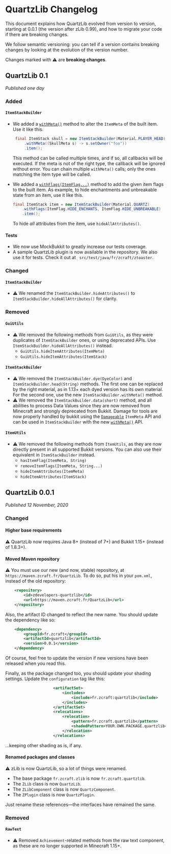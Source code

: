 # QuartzLib Changelog

This document explains how QuartzLib evolved from version to version, starting at 0.0.1 (the version after zLib 0.99), and how to migrate your code if there are breaking changes.

We follow semantic versioning: you can tell if a version contains breaking changes by looking at the evolution of the version number.

Changes marked with :warning: are **breaking changes**.



## QuartzLib 0.1

_Published one day_

### Added

#### `ItemStackBuilder`

- We added a [`withMeta()`](https://zdevelopers.github.io/QuartzLib/fr/zcraft/quartzlib/tools/items/ItemStackBuilder.html#withMeta-java.util.function.Consumer-)  method to alter the `ItemMeta` of the built item. Use it like this.

  ```java
   final ItemStack skull = new ItemStackBuilder(Material.PLAYER_HEAD)
       .withMeta((SkullMeta s) -> s.setOwner("foo"))
       .item();
  ```

  This method can be called multiple times, and if so, all callbacks will be executed.
  If the meta is not of the right type, the callback will be ignored without error. You can chain multiple `withMeta()` calls; only the ones matching the item type will be called.

- We added a [`withFlags(ItemFlag...)`](https://zdevelopers.github.io/QuartzLib/fr/zcraft/quartzlib/tools/items/ItemStackBuilder.html#withFlags-org.bukkit.inventory.ItemFlag...-)  method to add the given item flags to the built item. As example, to hide enchantments and unbreakable state from an item, use it like this.

  ```java
  final ItemStack item = new ItemStackBuilder(Material.QUARTZ)
      .withFlags(ItemFlag.HIDE_ENCHANTS, ItemFlag.HIDE_UNBREAKABLE)
      .item();
  ```

  To hide _all_ attributes from the item, use `hideAllAttributes()`.

#### Tests

- We now use MockBukkit to greatly increase our tests coverage.
- A sample QuartzLib plugin is now available in the repository. We also use it for tests. Check it out at ` src/test/java/fr/zcraft/ztoaster`.



### Changed

#### `ItemStackBuilder`

- :warning: We renamed the `ItemStackBuilder.hideAttributes()` to `ItemStackBuilder.hideAllAttributes()` for clarity.



### Removed

#### `GuiUtils`

- :warning: We removed the following methods from `GuiUtils`, as they were duplicates of `ItemStackBuilder` ones, or using deprecated APIs. Use `ItemStackBuilder.hideAllAttributes()` instead.
  - `GuiUtils.hideItemAttributes(ItemMeta)`
  - `GuiUtils.hideItemAttributes(ItemStack)`

#### `ItemStackBuilder`

- :warning: We removed the `ItemStackBuilder.dye(DyeColor)` and `ItemStackBuilder.head(String)` methods.
  The first one can be replaced by the right material, as in 1.13+ each dyed version has its own material.
  For the second one, use the new `ItemStackBuilder.withMeta()` method.
- :warning: We removed the `ItemStackBuilder.data(short)` method, and all abilities to process Data Values
  since they are now removed from Minecraft and strongly deprecated from Bukkit.
  Damage for tools are now properly handled by bukkit using the [`Damageable`](https://hub.spigotmc.org/javadocs/spigot/org/bukkit/inventory/meta/Damageable.html)
  `ItemMeta` API and can be used in `ItemStackBuilder` with the new [`withMeta()`](https://dev.zcraft.fr/docs/quartzlib/fr/zcraft/quartzlib/tools/items/ItemStackBuilder.html#withMeta-java.util.function.Consumer-)
  API.

#### `ItemUtils`

- :warning: We removed the following methods from `ItemUtils`, as they are now directly present in all supported Bukkit versions.
  You can also use their equivalent in `ItemStackBuilder` instead.
  - `hasItemFlag(ItemMeta, String)`
  - `removeItemFlags(ItemMeta, String...)`
  - `hideItemAttributes(ItemMeta)`
  - `hideItemAttributes(ItemStack)`

## QuartzLib 0.0.1

_Published 12 November, 2020_

### Changed

#### Higher base requirements

:warning: QuartzLib now requires Java 8+ (instead of 7+) and Bukkit 1.15+ (instead of 1.8.3+).

#### Moved Maven repository

:warning: You must use our new (and now, stable) repository, at `https://maven.zcraft.fr/QuartzLib`. To do so, put his in your `pom.xml`, instead of the old repository:

```xml
    <repository>
        <id>zdevelopers-quartzlib</id>
        <url>https://maven.zcraft.fr/QuartzLib</url>
    </repository>
```

Also, the artifact ID changed to reflect the new name. You should update the dependency like so:

```xml
    <dependency>
        <groupId>fr.zcraft</groupId>
        <artifactId>quartzlib</artifactId>
        <version>0.0.1</version>
    </dependency>
```

Of course, feel free to update the version if new versions have been released when you read this.

Finally, as the package changed too, you should update your shading settings. Update the `configuration` tag like this:

```xml
                     <artifactSet>
                         <includes>
                             <include>fr.zcraft:quartzlib</include>
                         </includes>
                     </artifactSet>
                     <relocations>
                         <relocation>
                             <pattern>fr.zcraft.quartzlib</pattern>
                             <shadedPattern>YOUR.OWN.PACKAGE.quartzlib</shadedPattern>
                         </relocation>
                     </relocations>
```

…keeping other shading as is, if any.

#### Renamed packages and classes

:warning: zLib is now QuartzLib, so a lot of things were renamed.

- The base package `fr.zcraft.zlib` is now `fr.zcraft.quartzlib`.
- The `ZLib` class is now `QuartzLib`.
- The `ZLibComponent` class is now `QuartzComponent`.
- The `ZPlugin` class is now `QuartzPlugin`.

Just rename these references—the interfaces have remained the same.

### Removed

#### `RawText`

- :warning: Removed `Achievement`-related methods from the raw text component, as these are no longer supported in Minecraft 1.15+.

